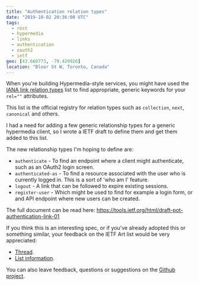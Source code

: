 ```yaml
---
title: "Authentication relation types"
date: "2019-10-02 20:36:00 UTC"
tags:
  - rest
  - hypermedia
  - links
  - authentication
  - oauth2
  - ietf
geo: [43.660773, -79.429926]
location: "Bloor St W, Toronto, Canada"
---
```


When you're building Hypermedia-style services, you might have used the
[IANA link relation types][1] list to find appropriate, generic keywords
for your `rel=""` attributes.

This list is the official registry for relation types such as `collection`,
`next`, `canonical` and others.

I had a need for adding a few generic relationship types for a generic
hypermedia client, so I wrote a IETF draft to define them and get them
added to this list.

The new relationship types I'm hoping to define are:

* `authenticate` - To find an endpoint where a client might authenticate, such
  as an OAuth2 login screen.
* `authenticated-as` - To find a resource associated with the user who is
  currently logged in. This is a sort of 'who am I' feature.
* `logout` - A link that can be followed to expire existing sessions.
* `register-user` - Which might be used to find for example a login form, or
  and API endpoint where new users can be created.

The full document can be read here: https://tools.ietf.org/html/draft-pot-authentication-link-01

If you think this is an interesting spec, or if you've already adopted this
or something similar, your feedback on the IETF Art list would be very
appreciated:

* [Thread][2].
* [List information][3].

You can also leave feedback, questions or suggestions on the [Github
project][4].

[1]: https://www.iana.org/assignments/link-relations/link-relations.xhtml
[2]: https://mailarchive.ietf.org/arch/msg/art/-A8FxwXNVhWr8MkhkI-sF-2AgJY
[3]: https://www.ietf.org/mailman/listinfo/art
[4]: https://github.com/evert/authentication-rels
